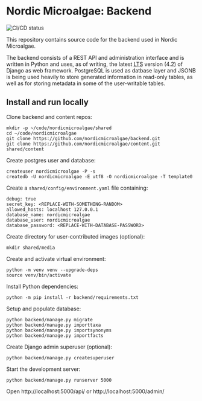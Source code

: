 # Nordic Microalgae: Backend

![CI/CD status](https://github.com/nordicmicroalgae/backend/actions/workflows/main.yml/badge.svg)

This repository contains source code for the backend used in Nordic Microalgae.

The backend consists of a REST API and administration interface and is written in Python and uses, as of writing, the latest <abbr title="Long Term Support">LTS</abbr> version (4.2) of Django as web framework.
PostgreSQL is used as datbase layer and JSONB is being used heavily to store generated information in read-only tables, as well as for storing metadata in some of the user-writable tables.

## Install and run locally

Clone backend and content repos:

```
mkdir -p ~/code/nordicmicroalgae/shared
cd ~/code/nordicmicroalgae
git clone https://github.com/nordicmicroalgae/backend.git
git clone https://github.com/nordicmicroalgae/content.git shared/content
```

Create postgres user and database:

```
createuser nordicmicroalgae -P -s
createdb -U nordicmicroalgae -E utf8 -O nordicmicroalgae -T template0
```

Create a `shared/config/environment.yaml` file containing:

```
debug: true
secret_key: <REPLACE-WITH-SOMETHING-RANDOM>
allowed_hosts: localhost 127.0.0.1
database_name: nordicmicroalgae
database_user: nordicmicroalgae
database_password: <REPLACE-WITH-DATABASE-PASSWORD>
```

Create directory for user-contributed images (optional):

```
mkdir shared/media
```

Create and activate virtual environment:

```
python -m venv venv --upgrade-deps
source venv/bin/activate
```

Install Python dependencies:

```
python -m pip install -r backend/requirements.txt
```

Setup and populate database:

```
python backend/manage.py migrate
python backend/manage.py importtaxa
python backend/manage.py importsynonyms
python backend/manage.py importfacts
```

Create Django admin superuser (optional):

```
python backend/manage.py createsuperuser
```

Start the development server:

```
python backend/manage.py runserver 5000
```

Open http://localhost:5000/api/ or http://localhost:5000/admin/